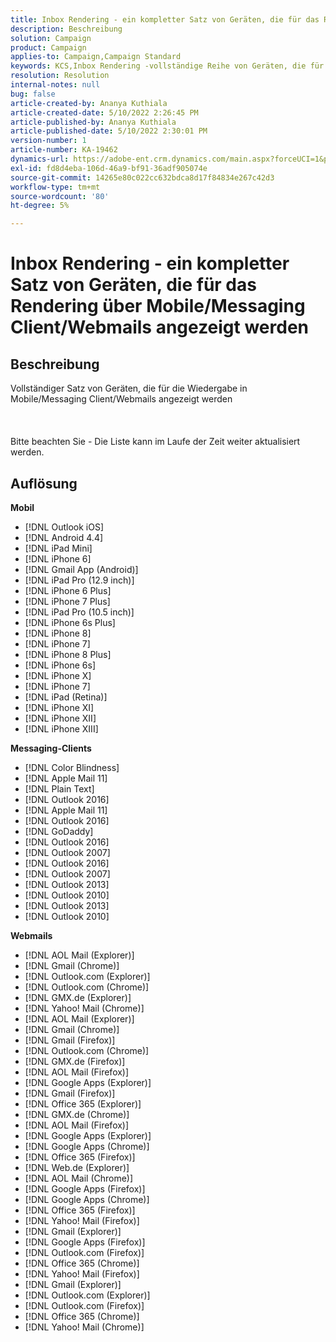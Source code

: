 ```yaml
---
title: Inbox Rendering - ein kompletter Satz von Geräten, die für das Rendering über Mobile/Messaging Client/Webmails angezeigt werden
description: Beschreibung
solution: Campaign
product: Campaign
applies-to: Campaign,Campaign Standard
keywords: KCS,Inbox Rendering -vollständige Reihe von Geräten, die für das Rendering über Mobile/Messaging Client/Webmails angezeigt werden
resolution: Resolution
internal-notes: null
bug: false
article-created-by: Ananya Kuthiala
article-created-date: 5/10/2022 2:26:45 PM
article-published-by: Ananya Kuthiala
article-published-date: 5/10/2022 2:30:01 PM
version-number: 1
article-number: KA-19462
dynamics-url: https://adobe-ent.crm.dynamics.com/main.aspx?forceUCI=1&pagetype=entityrecord&etn=knowledgearticle&id=ad85b931-6dd0-ec11-a7b5-0022480a8e40
exl-id: fd8d4eba-106d-46a9-bf91-36adf905074e
source-git-commit: 14265e80c022cc632bdca8d17f84834e267c42d3
workflow-type: tm+mt
source-wordcount: '80'
ht-degree: 5%

---
```


# Inbox Rendering - ein kompletter Satz von Geräten, die für das Rendering über Mobile/Messaging Client/Webmails angezeigt werden

## Beschreibung

Vollständiger Satz von Geräten, die für die Wiedergabe in Mobile/Messaging Client/Webmails angezeigt werden<br><br> <br><br>Bitte beachten Sie - Die Liste kann im Laufe der Zeit weiter aktualisiert werden.

## Auflösung


<b>Mobil</b>

- [!DNL Outlook iOS]
- [!DNL Android 4.4]
- [!DNL iPad Mini]
- [!DNL iPhone 6]
- [!DNL Gmail App (Android)]
- [!DNL iPad Pro (12.9 inch)]
- [!DNL iPhone 6 Plus]
- [!DNL iPhone 7 Plus]
- [!DNL iPad Pro (10.5 inch)]
- [!DNL iPhone 6s Plus]
- [!DNL iPhone 8]
- [!DNL iPhone 7]
- [!DNL iPhone 8 Plus]
- [!DNL iPhone 6s]
- [!DNL iPhone X]
- [!DNL iPhone 7]
- [!DNL iPad (Retina)]
- [!DNL iPhone XI]
- [!DNL iPhone XII]
- [!DNL iPhone XIII]




<b>Messaging-Clients</b>

- [!DNL Color Blindness]
- [!DNL Apple Mail 11]
- [!DNL Plain Text]
- [!DNL Outlook 2016]
- [!DNL Apple Mail 11]
- [!DNL Outlook 2016]
- [!DNL GoDaddy]
- [!DNL Outlook 2016]
- [!DNL Outlook 2007]
- [!DNL Outlook 2016]
- [!DNL Outlook 2007]
- [!DNL Outlook 2013]
- [!DNL Outlook 2010]
- [!DNL Outlook 2013]
- [!DNL Outlook 2010]




<b>Webmails</b>

- [!DNL AOL Mail (Explorer)]
- [!DNL Gmail (Chrome)]
- [!DNL Outlook.com (Explorer)]
- [!DNL Outlook.com (Chrome)]
- [!DNL GMX.de (Explorer)]
- [!DNL Yahoo! Mail (Chrome)]
- [!DNL AOL Mail (Explorer)]
- [!DNL Gmail (Chrome)]
- [!DNL Gmail (Firefox)]
- [!DNL Outlook.com (Chrome)]
- [!DNL GMX.de (Firefox)]
- [!DNL AOL Mail (Firefox)]
- [!DNL Google Apps (Explorer)]
- [!DNL Gmail (Firefox)]
- [!DNL Office 365 (Explorer)]
- [!DNL GMX.de (Chrome)]
- [!DNL AOL Mail (Firefox)]
- [!DNL Google Apps (Explorer)]
- [!DNL Google Apps (Chrome)]
- [!DNL Office 365 (Firefox)]
- [!DNL Web.de (Explorer)]
- [!DNL AOL Mail (Chrome)]
- [!DNL Google Apps (Firefox)]
- [!DNL Google Apps (Chrome)]
- [!DNL Office 365 (Firefox)]
- [!DNL Yahoo! Mail (Firefox)]
- [!DNL Gmail (Explorer)]
- [!DNL Google Apps (Firefox)]
- [!DNL Outlook.com (Firefox)]
- [!DNL Office 365 (Chrome)]
- [!DNL Yahoo! Mail (Firefox)]
- [!DNL Gmail (Explorer)]
- [!DNL Outlook.com (Explorer)]
- [!DNL Outlook.com (Firefox)]
- [!DNL Office 365 (Chrome)]
- [!DNL Yahoo! Mail (Chrome)]
